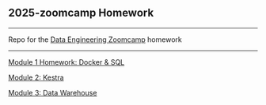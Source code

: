 ## 2025-zoomcamp Homework

---

Repo for the [Data Engineering Zoomcamp](https://github.com/DataTalksClub/data-engineering-zoomcamp) homework

---


[Module 1 Homework: Docker & SQL](01-docker-terraform/README.md)

[Module 2: Kestra](02-workflow-orchestration/README.md)

[Module 3: Data Warehouse](03-data-warehouse/README.md)

